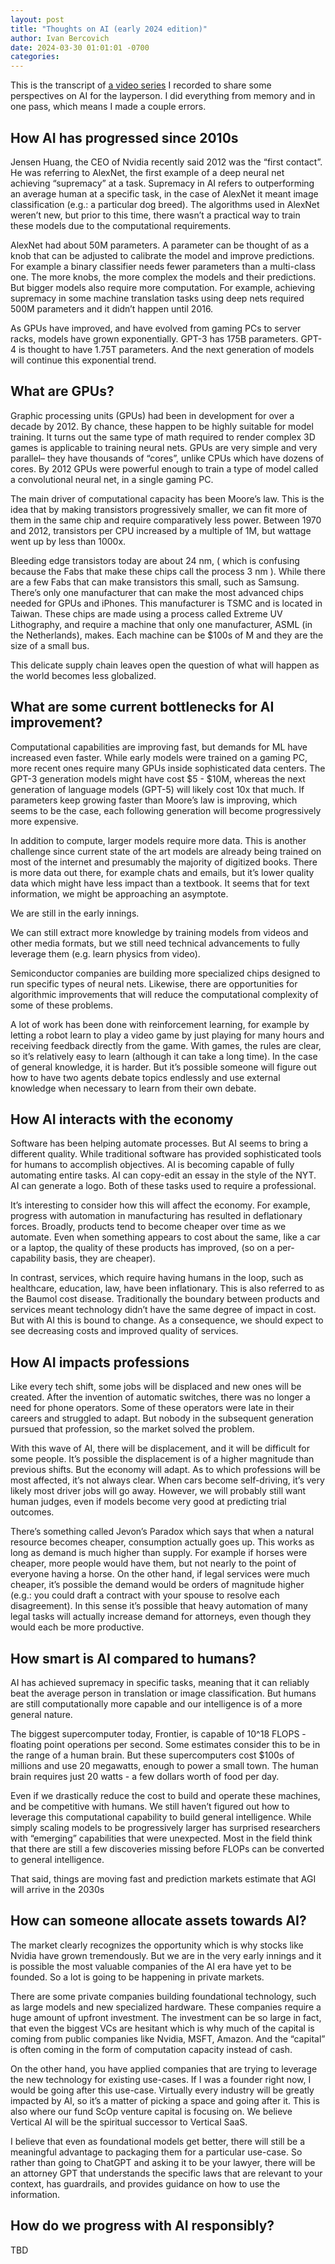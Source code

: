```yaml
---
layout: post
title: "Thoughts on AI (early 2024 edition)"
author: Ivan Bercovich
date: 2024-03-30 01:01:01 -0700
categories:
---
```


This is the transcript of [a video series](https://www.youtube.com/watch?v=5mV2_8LyOmQ&list=PLhX1aQ0qmdFz5Jn44cfuhhgYlY_rGlNXh) I recorded to share some perspectives on AI for the layperson. I did everything from memory and in one pass, which means I made a couple errors.

## How AI has progressed since 2010s

Jensen Huang, the CEO of Nvidia recently said 2012 was the “first contact”. He was referring to AlexNet, the first example of a deep neural net achieving “supremacy” at a task. Supremacy in AI refers to outperforming an average human at a specific task, in the case of AlexNet it meant image classification (e.g.: a particular dog breed). The algorithms used in AlexNet weren’t new, but prior to this time, there wasn’t a practical way to train these models due to the computational requirements.

AlexNet had about 50M parameters. A parameter can be thought of as a knob that can be adjusted to calibrate the model and improve predictions. For example a binary classifier needs fewer parameters than a multi-class one. The more knobs, the more complex the models and their predictions. But bigger models also require more computation. For example, achieving supremacy in some machine translation tasks using deep nets required 500M parameters and it didn’t happen until 2016.

As GPUs have improved, and have evolved from gaming PCs to server racks, models have grown exponentially. GPT-3 has 175B parameters. GPT-4 is thought to have 1.75T parameters. And the next generation of models will continue this exponential trend.

## What are GPUs?

Graphic processing units (GPUs) had been in development for over a decade by 2012. By chance, these happen to be highly suitable for model training. It turns out the same type of math required to render complex 3D games is applicable to training neural nets. GPUs are very simple and very parallel– they have thousands of “cores”, unlike CPUs which have dozens of cores. By 2012 GPUs were powerful enough to train a type of model called a convolutional neural net, in a single gaming PC.

The main driver of computational capacity has been Moore’s law. This is the idea that by making transistors progressively smaller, we can fit more of them in the same chip and require comparatively less power. Between 1970 and 2012, transistors per CPU increased by a multiple of 1M, but wattage went up by less than 1000x.

Bleeding edge transistors today are about 24 nm, ( which is confusing because the Fabs that make these chips call the process 3 nm ). While there are a few Fabs that can make transistors this small, such as Samsung. There’s only one manufacturer that can make the most advanced chips needed for GPUs and iPhones. This manufacturer is TSMC and is located in Taiwan. These chips are made using a process called Extreme UV Lithography, and require a machine that only one manufacturer, ASML (in the Netherlands), makes. Each machine can be $100s of M and they are the size of a small bus.

This delicate supply chain leaves open the question of what will happen as the world becomes less globalized.

## What are some current bottlenecks for AI improvement?

Computational capabilities are improving fast, but demands for ML have increased even faster. While early models were trained on a gaming PC, more recent ones require many GPUs inside sophisticated data centers. The GPT-3 generation models might have cost $5 - $10M, whereas the next generation of language models (GPT-5) will likely cost 10x that much. If parameters keep growing faster than Moore’s law is improving, which seems to be the case, each following generation will become progressively more expensive.

In addition to compute, larger models require more data. This is another challenge since current state of the art models are already being trained on most of the internet and presumably the majority of digitized books. There is more data out there, for example chats and emails, but it’s lower quality data which might have less impact than a textbook. It seems that for text information, we might be approaching an asymptote.

We are still in the early innings.

We can still extract more knowledge by training models from videos and other media formats, but we still need technical advancements to fully leverage them (e.g. learn physics from video).

Semiconductor companies are building more specialized chips designed to run specific types of neural nets. Likewise, there are opportunities for algorithmic improvements that will reduce the computational complexity of some of these problems.

A lot of work has been done with reinforcement learning, for example by letting a robot learn to play a video game by just playing for many hours and receiving feedback directly from the game. With games, the rules are clear, so it’s relatively easy to learn (although it can take a long time). In the case of general knowledge, it is harder. But it’s possible someone will figure out how to have two agents debate topics endlessly and use external knowledge when necessary to learn from their own debate.

## How AI interacts with the economy

Software has been helping automate processes. But AI seems to bring a different quality. While traditional software has provided sophisticated tools for humans to accomplish objectives. AI is becoming capable of fully automating entire tasks. AI can copy-edit an essay in the style of the NYT. AI can generate a logo. Both of these tasks used to require a professional.

It’s interesting to consider how this will affect the economy. For example, progress with automation in manufacturing has resulted in deflationary forces. Broadly, products tend to become cheaper over time as we automate. Even when something appears to cost about the same, like a car or a laptop, the quality of these products has improved, (so on a per-capability basis, they are cheaper).

In contrast, services, which require having humans in the loop, such as healthcare, education, law, have been inflationary. This is also referred to as the Baumol cost disease. Traditionally the boundary between products and services meant technology didn’t have the same degree of impact in cost. But with AI this is bound to change. As a consequence, we should expect to see decreasing costs and improved quality of services.

## How AI impacts professions

Like every tech shift, some jobs will be displaced and new ones will be created. After the invention of automatic switches, there was no longer a need for phone operators. Some of these operators were late in their careers and struggled to adapt. But nobody in the subsequent generation pursued that profession, so the market solved the problem.

With this wave of AI, there will be displacement, and it will be difficult for some people. It’s possible the displacement is of a higher magnitude than previous shifts. But the economy will adapt. As to which professions will be most affected, it’s not always clear. When cars become self-driving, it’s very likely most driver jobs will go away. However, we will probably still want human judges, even if models become very good at predicting trial outcomes.

There’s something called Jevon’s Paradox which says that when a natural resource becomes cheaper, consumption actually goes up. This works as long as demand is much higher than supply. For example if horses were cheaper, more people would have them, but not nearly to the point of everyone having a horse. On the other hand, if legal services were much cheaper, it’s possible the demand would be orders of magnitude higher (e.g.: you could draft a contract with your spouse to resolve each disagreement). In this sense it’s possible that heavy automation of many legal tasks will actually increase demand for attorneys, even though they would each be more productive.

## How smart is AI compared to humans?

AI has achieved supremacy in specific tasks, meaning that it can reliably beat the average person in translation or image classification. But humans are still computationally more capable and our intelligence is of a more general nature.

The biggest supercomputer today, Frontier, is capable of 10^18 FLOPS - floating point operations per second. Some estimates consider this to be in the range of a human brain. But these supercomputers cost $100s of millions and use 20 megawatts, enough to power a small town. The human brain requires just 20 watts - a few dollars worth of food per day.

Even if we drastically reduce the cost to build and operate these machines, and be competitive with humans. We still haven’t figured out how to leverage this computational capability to build general intelligence. While simply scaling models to be progressively larger has surprised researchers with “emerging” capabilities that were unexpected. Most in the field think that there are still a few discoveries missing before FLOPs can be converted to general intelligence.

That said, things are moving fast and prediction markets estimate that AGI will arrive in the 2030s

## How can someone allocate assets towards AI?

The market clearly recognizes the opportunity which is why stocks like Nvidia have grown tremendously. But we are in the very early innings and it is possible the most valuable companies of the AI era have yet to be founded. So a lot is going to be happening in private markets.

There are some private companies building foundational technology, such as large models and new specialized hardware. These companies require a huge amount of upfront investment. The investment can be so large in fact, that even the biggest VCs are hesitant which is why much of the capital is coming from public companies like Nvidia, MSFT, Amazon. And the “capital” is often coming in the form of computation capacity instead of cash.

On the other hand, you have applied companies that are trying to leverage the new technology for existing use-cases. If I was a founder right now, I would be going after this use-case. Virtually every industry will be greatly impacted by AI, so it’s a matter of picking a space and going after it. This is also where our fund ScOp venture capital is focusing on. We believe Vertical AI will be the spiritual successor to Vertical SaaS.

I believe that even as foundational models get better, there will still be a meaningful advantage to packaging them for a particular use-case. So rather than going to ChatGPT and asking it to be your lawyer, there will be an attorney GPT that understands the specific laws that are relevant to your context, has guardrails, and provides guidance on how to use the information.

## How do we progress with AI responsibly?

TBD
